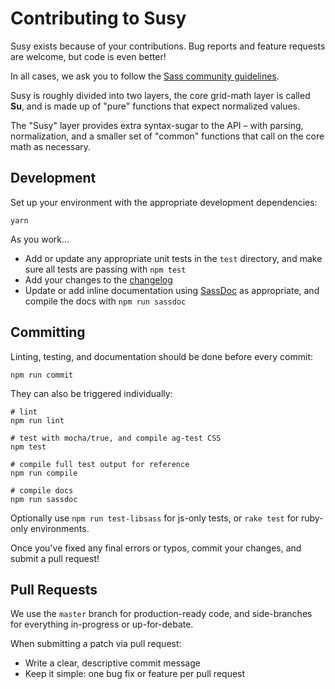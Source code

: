 Contributing to Susy
====================

Susy exists because of your contributions.
Bug reports and feature requests are welcome,
but code is even better!

In all cases,
we ask you to follow the
[Sass community guidelines](http://sass-lang.com/community-guidelines).

Susy is roughly divided into two layers,
the core grid-math layer is called **Su**,
and is made up of "pure" functions
that expect normalized values.

The "Susy" layer provides extra syntax-sugar
to the API –
with parsing, normalization,
and a smaller set of "common" functions
that call on the core math as necessary.


Development
-----------

Set up your environment
with the appropriate development dependencies:

```
yarn
```

As you work...

- Add or update any appropriate unit tests
  in the `test` directory,
  and make sure all tests are passing with `npm test`
- Add your changes to the [changelog](CHANGELOG.md)
- Update or add inline documentation
  using [SassDoc][sassdoc] as appropriate,
  and compile the docs with `npm run sassdoc`

[sassdoc]: http://sassdoc.com/


Committing
----------

Linting, testing, and documentation
should be done before every commit:

```
npm run commit
```

They can also be triggered individually:

```
# lint
npm run lint

# test with mocha/true, and compile ag-test CSS
npm test

# compile full test output for reference
npm run compile

# compile docs
npm run sassdoc
```

Optionally use `npm run test-libsass` for js-only tests,
or `rake test` for ruby-only environments.

Once you've fixed any final errors or typos,
commit your changes, and submit a pull request!


Pull Requests
-------------

We use the `master` branch for production-ready code,
and side-branches for everything in-progress
or up-for-debate.

When submitting a patch via pull request:

- Write a clear, descriptive commit message
- Keep it simple: one bug fix or feature per pull request
